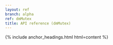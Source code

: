 ```yaml
---
layout: ref
branch: alpha
ref: dmMutex
title: API reference (dmMutex)
---
```

{% include anchor_headings.html html=content %}
